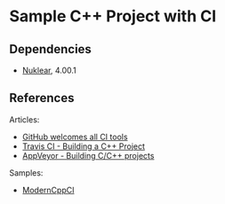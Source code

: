 # Sample C++ Project with CI



## Dependencies

* [Nuklear](https://github.com/vurtun/nuklear), 4.00.1

<!--
* [glfw](https://github.com/glfw/glfw), 3.2.1
* [imgui](https://github.com/ocornut/imgui), v1.65

* [imgui-glfw](https://github.com/aimotive/imgui-glfw)
* [imgui-glfw](https://github.com/urddru/imgui-glfw)
* [BasicGLFWImgui](https://github.com/gwerners/BasicGLFWImgui)
-->

## References

Articles:

* [GitHub welcomes all CI tools](https://blog.github.com/2017-11-07-github-welcomes-all-ci-tools/)
* [Travis CI - Building a C++ Project](https://docs.travis-ci.com/user/languages/cpp/)
* [AppVeyor - Building C/C++ projects](https://www.appveyor.com/docs/lang/cpp/)

Samples:

* [ModernCppCI](https://github.com/LearningByExample/ModernCppCI)

